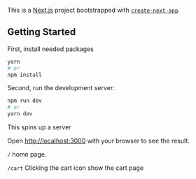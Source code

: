 This is a [Next.js](https://nextjs.org/) project bootstrapped with [`create-next-app`](https://github.com/vercel/next.js/tree/canary/packages/create-next-app).

## Getting Started

First, install needed packages

```bash
yarn
# or
npm install
```

Second, run the development server:

```bash
npm run dev
# or
yarn dev
```

This spins up a server

Open [http://localhost:3000](http://localhost:3000) with your browser to see the result.

`/` home page.

`/cart` Clicking the cart icon show the cart page
